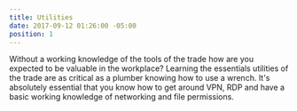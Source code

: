 ```yaml
---
title: Utilities
date: 2017-09-12 01:26:00 -05:00
position: 1
---
```


Without a working knowledge of the tools of the trade how are you expected to be valuable in the workplace? Learning the essentials utilities of the trade are as critical as a plumber knowing how to use a wrench. It's absolutely essential that you know how to get around VPN, RDP and have a basic working knowledge of networking and file permissions.
